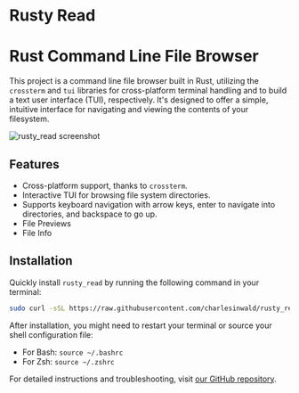 # Rusty Read
# Rust Command Line File Browser

This project is a command line file browser built in Rust, utilizing the `crossterm` and `tui` libraries for cross-platform terminal handling and to build a text user interface (TUI), respectively. It's designed to offer a simple, intuitive interface for navigating and viewing the contents of your filesystem.

![rusty_read screenshot](https://i.imgur.com/5a2fU0F.png)

## Features

- Cross-platform support, thanks to `crossterm`.
- Interactive TUI for browsing file system directories.
- Supports keyboard navigation with arrow keys, enter to navigate into directories, and backspace to go up.
- File Previews
- File Info

## Installation

Quickly install `rusty_read` by running the following command in your terminal:

```sh
sudo curl -sSL https://raw.githubusercontent.com/charlesinwald/rusty_read/main/install.sh | bash
```

After installation, you might need to restart your terminal or source your shell configuration file:

- For Bash: `source ~/.bashrc`
- For Zsh: `source ~/.zshrc`


For detailed instructions and troubleshooting, visit [our GitHub repository](https://github.com/charlesinwald/rusty_read).

